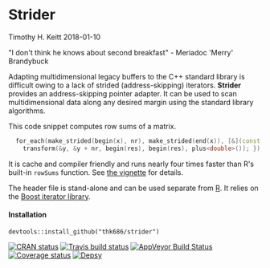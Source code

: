 Strider
================
Timothy H. Keitt
2018-01-10

"I don't think he knows about second breakfast" - Meriadoc 'Merry' Brandybuck

Adapting multidimensional legacy buffers to the C++ standard library is difficult owing to a lack of strided (address-skipping) iterators. **Strider** provides an address-skipping pointer adapter. It can be used to scan multidimensional data along any desired margin using the standard library algorithms.

This code snippet computes row sums of a matrix.

``` cpp
  for_each(make_strided(begin(x), nr), make_strided(end(x)), [&](const double& y) {
    transform(&y, &y + nr, begin(res), begin(res), plus<double>()); });
```

It is cache and compiler friendly and runs nearly four times faster than R's built-in `rowSums` function. See [the vignette](https://thk686.github.io/strider/articles/strider.html) for details.

The header file is stand-alone and can be used separate from [R](https://www.r-project.org). It relies on the [Boost iterator library](https://www.boost.org/doc/libs/release/libs/iterator/).

#### Installation

    devtools::install_github("thk686/strider")

[![CRAN status](http://www.r-pkg.org/badges/version/strider)](https://cran.r-project.org/package=strider) [![Travis build status](https://travis-ci.org/thk686/strider.svg?branch=master)](https://travis-ci.org/thk686/strider) [![AppVeyor Build Status](https://ci.appveyor.com/api/projects/status/github/thk686/strider?branch=master&svg=true)](https://ci.appveyor.com/project/thk686/strider) [![Coverage status](https://codecov.io/gh/thk686/strider/branch/master/graph/badge.svg)](https://codecov.io/github/thk686/strider?branch=master) [![Depsy](http://depsy.org/api/package/cran/strider/badge.svg)](http://depsy.org/package/r/strider)
